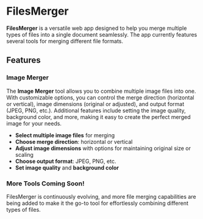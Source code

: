 # FilesMerger

**FilesMerger** is a versatile web app designed to help you merge multiple types of files into a single document seamlessly. The app currently features several tools for merging different file formats.

## Features

### Image Merger

The **Image Merger** tool allows you to combine multiple image files into one. With customizable options, you can control the merge direction (horizontal or vertical), image dimensions (original or adjusted), and output format (JPEG, PNG, etc.). Additional features include setting the image quality, background color, and more, making it easy to create the perfect merged image for your needs.

- **Select multiple image files** for merging
- **Choose merge direction**: horizontal or vertical
- **Adjust image dimensions** with options for maintaining original size or scaling
- **Choose output format**: JPEG, PNG, etc.
- **Set image quality** and **background color**

### More Tools Coming Soon!

FilesMerger is continuously evolving, and more file merging capabilities are being added to make it the go-to tool for effortlessly combining different types of files.
